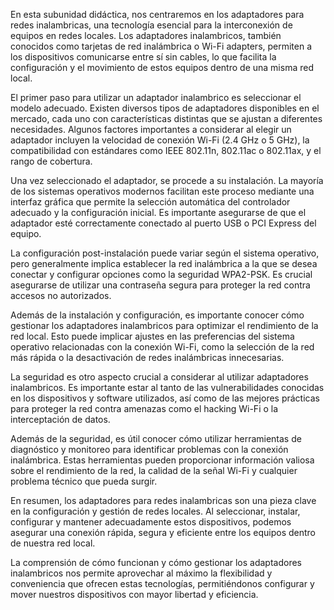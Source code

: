En esta subunidad didáctica, nos centraremos en los adaptadores para redes inalambricas, una tecnología esencial para la interconexión de equipos en redes locales. Los adaptadores inalambricos, también conocidos como tarjetas de red inalámbrica o Wi-Fi adapters, permiten a los dispositivos comunicarse entre sí sin cables, lo que facilita la configuración y el movimiento de estos equipos dentro de una misma red local.

El primer paso para utilizar un adaptador inalambrico es seleccionar el modelo adecuado. Existen diversos tipos de adaptadores disponibles en el mercado, cada uno con características distintas que se ajustan a diferentes necesidades. Algunos factores importantes a considerar al elegir un adaptador incluyen la velocidad de conexión Wi-Fi (2.4 GHz o 5 GHz), la compatibilidad con estándares como IEEE 802.11n, 802.11ac o 802.11ax, y el rango de cobertura.

Una vez seleccionado el adaptador, se procede a su instalación. La mayoría de los sistemas operativos modernos facilitan este proceso mediante una interfaz gráfica que permite la selección automática del controlador adecuado y la configuración inicial. Es importante asegurarse de que el adaptador esté correctamente conectado al puerto USB o PCI Express del equipo.

La configuración post-instalación puede variar según el sistema operativo, pero generalmente implica establecer la red inalámbrica a la que se desea conectar y configurar opciones como la seguridad WPA2-PSK. Es crucial asegurarse de utilizar una contraseña segura para proteger la red contra accesos no autorizados.

Además de la instalación y configuración, es importante conocer cómo gestionar los adaptadores inalambricos para optimizar el rendimiento de la red local. Esto puede implicar ajustes en las preferencias del sistema operativo relacionadas con la conexión Wi-Fi, como la selección de la red más rápida o la desactivación de redes inalámbricas innecesarias.

La seguridad es otro aspecto crucial a considerar al utilizar adaptadores inalambricos. Es importante estar al tanto de las vulnerabilidades conocidas en los dispositivos y software utilizados, así como de las mejores prácticas para proteger la red contra amenazas como el hacking Wi-Fi o la interceptación de datos.

Además de la seguridad, es útil conocer cómo utilizar herramientas de diagnóstico y monitoreo para identificar problemas con la conexión inalámbrica. Estas herramientas pueden proporcionar información valiosa sobre el rendimiento de la red, la calidad de la señal Wi-Fi y cualquier problema técnico que pueda surgir.

En resumen, los adaptadores para redes inalambricas son una pieza clave en la configuración y gestión de redes locales. Al seleccionar, instalar, configurar y mantener adecuadamente estos dispositivos, podemos asegurar una conexión rápida, segura y eficiente entre los equipos dentro de nuestra red local.

La comprensión de cómo funcionan y cómo gestionar los adaptadores inalambricos nos permite aprovechar al máximo la flexibilidad y conveniencia que ofrecen estas tecnologías, permitiéndonos configurar y mover nuestros dispositivos con mayor libertad y eficiencia.
